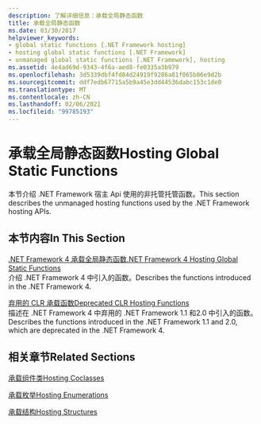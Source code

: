 ```yaml
---
description: 了解详细信息：承载全局静态函数
title: 承载全局静态函数
ms.date: 03/30/2017
helpviewer_keywords:
- global static functions [.NET Framework hosting]
- hosting global static functions [.NET Framework]
- unmanaged global static functions [.NET Framework], hosting
ms.assetid: 4e4ad69d-9343-4f6a-aed8-fe0335a3b979
ms.openlocfilehash: 3d5339dbf4fd84d24919f9286a81f065b06e9d2b
ms.sourcegitcommit: ddf7edb67715a5b9a45e3dd44536dabc153c1de0
ms.translationtype: MT
ms.contentlocale: zh-CN
ms.lasthandoff: 02/06/2021
ms.locfileid: "99785193"
---
```

# <a name="hosting-global-static-functions"></a><span data-ttu-id="b6446-103">承载全局静态函数</span><span class="sxs-lookup"><span data-stu-id="b6446-103">Hosting Global Static Functions</span></span>

<span data-ttu-id="b6446-104">本节介绍 .NET Framework 宿主 Api 使用的非托管托管函数。</span><span class="sxs-lookup"><span data-stu-id="b6446-104">This section describes the unmanaged hosting functions used by the .NET Framework hosting APIs.</span></span>  
  
## <a name="in-this-section"></a><span data-ttu-id="b6446-105">本节内容</span><span class="sxs-lookup"><span data-stu-id="b6446-105">In This Section</span></span>  

 [<span data-ttu-id="b6446-106">.NET Framework 4 承载全局静态函数</span><span class="sxs-lookup"><span data-stu-id="b6446-106">.NET Framework 4 Hosting Global Static Functions</span></span>](net-framework-4-hosting-global-static-functions.md)  
 <span data-ttu-id="b6446-107">介绍 .NET Framework 4 中引入的函数。</span><span class="sxs-lookup"><span data-stu-id="b6446-107">Describes the functions introduced in the .NET Framework 4.</span></span>  
  
 [<span data-ttu-id="b6446-108">弃用的 CLR 承载函数</span><span class="sxs-lookup"><span data-stu-id="b6446-108">Deprecated CLR Hosting Functions</span></span>](deprecated-clr-hosting-functions.md)  
 <span data-ttu-id="b6446-109">描述在 .NET Framework 4 中弃用的 .NET Framework 1.1 和2.0 中引入的函数。</span><span class="sxs-lookup"><span data-stu-id="b6446-109">Describes the functions introduced in the .NET Framework 1.1 and 2.0, which are deprecated in the .NET Framework 4.</span></span>  
  
## <a name="related-sections"></a><span data-ttu-id="b6446-110">相关章节</span><span class="sxs-lookup"><span data-stu-id="b6446-110">Related Sections</span></span>  

 [<span data-ttu-id="b6446-111">承载组件类</span><span class="sxs-lookup"><span data-stu-id="b6446-111">Hosting Coclasses</span></span>](hosting-coclasses.md)  
  
 [<span data-ttu-id="b6446-112">承载枚举</span><span class="sxs-lookup"><span data-stu-id="b6446-112">Hosting Enumerations</span></span>](hosting-enumerations.md)  
  
 [<span data-ttu-id="b6446-113">承载结构</span><span class="sxs-lookup"><span data-stu-id="b6446-113">Hosting Structures</span></span>](hosting-structures.md)
